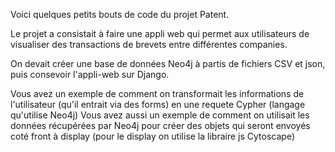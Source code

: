 Voici quelques petits bouts de code du projet Patent.

Le projet a consistait à faire une appli web qui permet aux utilisateurs de visualiser des transactions de brevets entre différentes companies. 

On devait créer une base de données Neo4j à partis de fichiers CSV et json, puis consevoir l'appli-web sur Django. 

Vous avez un exemple de comment on transformait les informations de l'utilisateur (qu'il entrait via des forms) en une requete Cypher (langage qu'utilise Neo4j)
Vous avez aussi un exemple de comment on utilisait les données récupérées par Neo4j pour créer des objets qui seront envoyés coté front à display (pour le display on utilise la libraire js Cytoscape)
